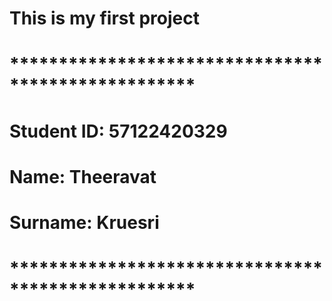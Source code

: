 <!--# my-first-repo-sec02-theeravat-->
<!--my-first-repo-sec02-theeravat created by GitHub Classroom-->
# This is my first project
# ***************************************************

# Student ID: 57122420329
# Name: Theeravat
# Surname: Kruesri

# ***************************************************
